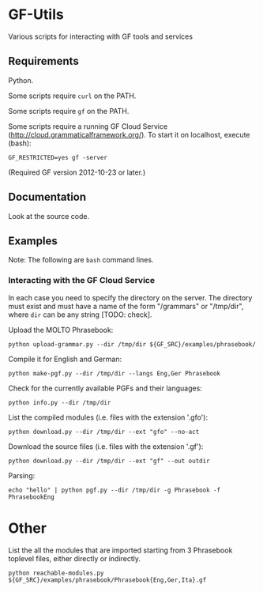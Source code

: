 GF-Utils
========

Various scripts for interacting with GF tools and services


Requirements
------------

Python.

Some scripts require `curl` on the PATH.

Some scripts require `gf` on the PATH.

Some scripts require a running GF Cloud Service (http://cloud.grammaticalframework.org/).
To start it on localhost, execute (bash):

	GF_RESTRICTED=yes gf -server

(Required GF version 2012-10-23 or later.)


Documentation
-------------

Look at the source code.


Examples
--------

Note: The following are `bash` command lines.

### Interacting with the GF Cloud Service

In each case you need to specify the directory on the server.
The directory must exist and must have a name of the form "/grammars" or
"/tmp/dir", where `dir` can be any string [TODO: check].

Upload the MOLTO Phrasebook:

	python upload-grammar.py --dir /tmp/dir ${GF_SRC}/examples/phrasebook/

Compile it for English and German:

	python make-pgf.py --dir /tmp/dir --langs Eng,Ger Phrasebook

Check for the currently available PGFs and their languages:

	python info.py --dir /tmp/dir

List the compiled modules (i.e. files with the extension '.gfo'):

	python download.py --dir /tmp/dir --ext "gfo" --no-act

Download the source files (i.e. files with the extension '.gf'):

	python download.py --dir /tmp/dir --ext "gf" --out outdir

Parsing:

	echo "hello" | python pgf.py --dir /tmp/dir -g Phrasebook -f PhrasebookEng


# Other

List the all the modules that are imported starting from 3 Phrasebook toplevel files,
either directly or indirectly.

	python reachable-modules.py ${GF_SRC}/examples/phrasebook/Phrasebook{Eng,Ger,Ita}.gf
